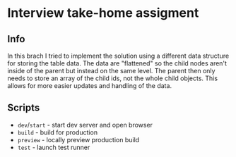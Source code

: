 # Interview take-home assigment

## Info

In this brach I tried to implement the solution using a different data structure for storing the table data. The data are "flattened" so the child nodes aren't inside of the parent but instead on the same level. The parent then only needs to store an array of the child ids, not the whole child objects. This allows for more easier updates and handling of the data. 

## Scripts

- `dev`/`start` - start dev server and open browser
- `build` - build for production
- `preview` - locally preview production build
- `test` - launch test runner
